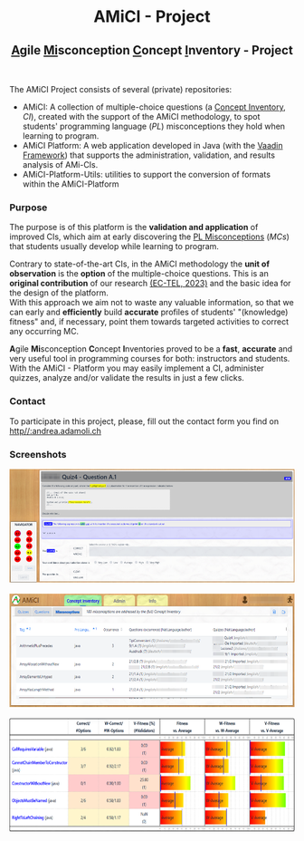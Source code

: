# <center>AMiCI - Project</center>
## <center><u>A</u>gile <u>Mi</u>sconception <u>C</u>oncept <u>I</u>nventory - Project</center>

<br>

The AMiCI Project consists of several (private) repositories:
- AMiCI: A collection of multiple-choice questions (a [Concept Inventory](https://en.wikipedia.org/wiki/Concept_inventory), *CI*), created with the support of the AMiCI methodology, to spot students' programming language (*PL*) misconceptions they hold when learning to program.
- AMiCI Platform: A web application developed in Java (with the [Vaadin Framework](https://vaadin.com/)) that supports the administration, validation, and results analysis of AMi-CIs.
- AMiCI-Platform-Utils: utilities to support the conversion of formats within the AMiCI-Platform

### Purpose
The purpose is of this platform is the **validation and application** of improved CIs, which aim at early discovering the [PL Misconceptions](https://progmiscon.org) (*MCs*) that students usually develop while learning to program. 

Contrary to state-of-the-art CIs, in the AMiCI methodology  the **unit of observation** is the **option** of the multiple-choice questions. This is an **original contribution** of our research [(EC-TEL, 2023)](https://link.springer.com/chapter/10.1007/978-3-031-42682-7_1) and the basic idea for the design of the platform. <br>
With this approach we aim not to waste any valuable information, so that we can early and **efficiently** build **accurate** profiles of students' "(knowledge) fitness" and, if necessary, point them towards targeted activities to correct any occurring MC.

**A**gile **Mi**sconception **C**oncept **I**nventories proved to be a **fast**, **accurate** and very useful tool in programming courses for both: instructors and students. <br>
With the AMiCI - Platform you may easily implement a CI, administer quizzes, analyze and/or validate the results in just a few clicks.

### Contact
To participate in this project, please, fill out the contact form you find on [http//:andrea.adamoli.ch](http//:andrea.adamoli.ch)

### Screenshots

<img src="./profile/quizSession.png?raw=true" height="200px"> &nbsp; <img src="./profile/misconceptionView.png?raw=true" height="200px"> &nbsp; <img src="./profile/studentprofile.png?raw=true" height="200px">

